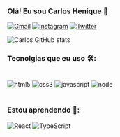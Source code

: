 
### Olá! Eu sou Carlos Henique 👋
[![Gmail](https://img.shields.io/badge/Gmail-D14836?style=for-the-badge&logo=gmail&logoColor=white)](https://mail.google.com/mailto:carloshenriquealmeida52@gmail.com)
[![Instagram](https://img.shields.io/badge/Instagram-E4405F?style=for-the-badge&logo=instagram&logoColor=white)](https://www.instagram.com/carloos_1207/)
[![Twitter](https://img.shields.io/badge/Twitter-1DA1F2?style=for-the-badge&logo=twitter&logoColor=white)](https://twitter.com/carloos_1207)

![Carlos GitHub stats](https://github-readme-stats.vercel.app/api?username=CarlosAlmeida1&show_icons=true&theme=radical)

### Tecnolgias que eu uso 🛠️:
<div style='display: inline_block'><br/>
<img align='center' alt='html5' src='https://img.shields.io/badge/HTML5-E34F26?style=for-the-badge&logo=html5&logoColor=white'>
<img align='center' alt='css3' src='https://img.shields.io/badge/CSS3-1572B6?style=for-the-badge&logo=css3&logoColor=white'>
<img align='center' alt='javascript' src='https://img.shields.io/badge/JavaScript-F7DF1E?style=for-the-badge&logo=javascript&logoColor=black'>
<img align='center' alt='node' src='https://img.shields.io/badge/Node.js-43853D?style=for-the-badge&logo=node.js&logoColor=white'>
</div>
<br/>

### Estou aprendendo 🔎:
<div style='display: inline_block'>
<img align='center' alt="React" src='https://img.shields.io/badge/React-20232A?style=for-the-badge&logo=react&logoColor=61DAFB'>
<img align='center' alt="TypeScript" src='https://img.shields.io/badge/TypeScript-007ACC?style=for-the-badge&logo=typescript&logoColor=white'>
</div>

